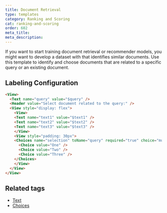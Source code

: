 ```yaml
---
title: Document Retrieval
type: templates
category: Ranking and Scoring
cat: ranking-and-scoring
order: 602
meta_title: 
meta_description: 
---
```


If you want to start training document retrieval or recommender models, you might want to develop a dataset with that identifies similar documents. Use this template to identify and choose documents that are related to a specific query or an existing document.

## Labeling Configuration

```html
<View>
  <Text name="query" value="$query" />
  <Header value="Select document related to the query:" />
  <View style="display: flex">
    <View>
    <Text name="text1" value="$text1" />
    <Text name="text2" value="$text2" />
    <Text name="text3" value="$text3" />
    </View>
    <View style="padding: 30px">
    <Choices name="selection" toName="query" required="true" choice="multiple">
      <Choice value="One" />
      <Choice value="Two" />
  	  <Choice value="Three" />
    </Choices>
    </View>
  </View>
</View>
```

## Related tags

- [Text](/tags/text.html)
- [Choices](/tags/choices.html)